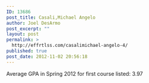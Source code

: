 ```yaml
---
ID: 13686
post_title: Casali,Michael Angelo
author: Joel DesArmo
post_excerpt: ""
layout: post
permalink: >
  http://effrtlss.com/casalimichael-angelo-4/
published: true
post_date: 2012-11-02 20:56:18
---
```

<p>Average GPA in Spring 2012 for first course listed: 3.97</p>